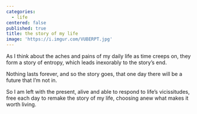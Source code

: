 ```yaml
---
categories:
  - life
centered: false
published: true
title: the story of my life
image: 'https://i.imgur.com/VUBERPT.jpg'
---
```

As I think about the aches and pains
of my daily life as time creeps on,
they form a story of entropy,
which leads inexorably
to the story’s end.

Nothing lasts forever,
and so the story goes,
that one day
there will be a future
that I’m not in.

So I am left with the present,
alive and able to respond
to life’s vicissitudes,
free each day
to remake the story of my life,
choosing anew
what makes it worth living.
